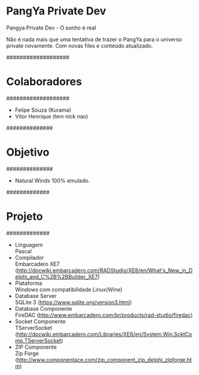 # PangYa Private Dev

Pangya Private Dev - O sonho é real

Não é nada mais que uma tentativa de trazer o PangYa para o universo private novamente. Com novas files e conteúdo atualizado.

###################
#  Colaboradores  #
###################

* Felipe Souza (Kurama)
* Vitor Henrique (tem nick nao)

##############
#  Objetivo  #
##############

* Natural Winds 100% emulado.

#############
#  Projeto  #
#############

* Linguagem<BR>
    Pascal
* Compilador<BR>
    Embarcadero XE7 (http://docwiki.embarcadero.com/RADStudio/XE8/en/What's_New_in_Delphi_and_C%2B%2BBuilder_XE7)
* Plataforma<BR>
    Windows com compatibilidade Linux(Wine)
* Database Server<BR>
    SQLite 3 (https://www.sqlite.org/version3.html)
* Database Componente<BR>
    FireDAC (http://www.embarcadero.com/br/products/rad-studio/firedac)
* Socket Componente<BR>
    TServerSocket (http://docwiki.embarcadero.com/Libraries/XE6/en/System.Win.ScktComp.TServerSocket)
* ZIP Componente<BR>
    Zip Forge (http://www.componentace.com/zip_component_zip_delphi_zipforge.htm)
